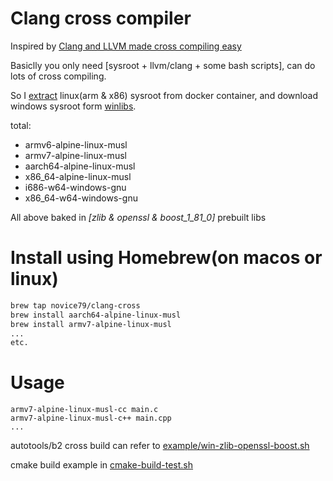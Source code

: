# Clang cross compiler

Inspired by [Clang and LLVM made cross compiling easy](https://mcilloni.ovh/2021/02/09/cxx-cross-clang/)

Basiclly you only need [sysroot + llvm/clang + some bash scripts], can do lots of cross compiling.

So I [extract](extract-sysroot-from-docker.sh) linux(arm & x86) sysroot from docker container, and download windows sysroot form [winlibs](https://winlibs.com/).

total:

- armv6-alpine-linux-musl
- armv7-alpine-linux-musl
- aarch64-alpine-linux-musl
- x86_64-alpine-linux-musl
- i686-w64-windows-gnu
- x86_64-w64-windows-gnu

All above baked in *[zlib & openssl & boost_1_81_0]* prebuilt libs

# Install using Homebrew(on macos or linux)

```bash
brew tap novice79/clang-cross
brew install aarch64-alpine-linux-musl
brew install armv7-alpine-linux-musl
...
etc.
```


# Usage

    armv7-alpine-linux-musl-cc main.c 
    armv7-alpine-linux-musl-c++ main.cpp
    ...

autotools/b2 cross build can refer to [example/win-zlib-openssl-boost.sh](example/win-zlib-openssl-boost.sh)

cmake build example in [cmake-build-test.sh](cmake-build-test.sh)